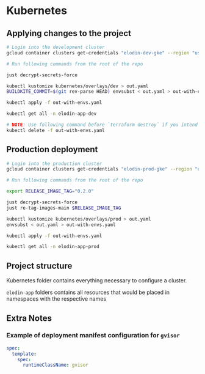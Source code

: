 
# Kubernetes

## Applying changes to the project

```sh
# Login into the development cluster
gcloud container clusters get-credentials "elodin-dev-gke" --region "us-central1" --project "elodin-dev" 

# Run following commands from the root of the repo

just decrypt-secrets-force

kubectl kustomize kubernetes/overlays/dev > out.yaml
BUILDKITE_COMMIT=$(git rev-parse HEAD) envsubst < out.yaml > out-with-envs.yaml

kubectl apply -f out-with-envs.yaml

kubectl get all -n elodin-app-dev

# NOTE: Use following command before `terraform destroy` if you intend to fully remove all resources
kubectl delete -f out-with-envs.yaml
```

## Production deployment

```sh
# Login into the production cluster
gcloud container clusters get-credentials "elodin-prod-gke" --region "us-central1" --project "elodin-prod"

# Run following commands from the root of the repo

export RELEASE_IMAGE_TAG="0.2.0"

just decrypt-secrets-force
just re-tag-images-main $RELEASE_IMAGE_TAG

kubectl kustomize kubernetes/overlays/prod > out.yaml
envsubst < out.yaml > out-with-envs.yaml

kubectl apply -f out-with-envs.yaml

kubectl get all -n elodin-app-prod
```

## Project structure

Kubernetes folder contains everything necessary to configure a cluster.

`elodin-app` folders contains all resources that would be placed in namespaces with the respective names

## Extra Notes

### Example of deployment manifest configuration for `gvisor`

```yml
spec:
  template:
    spec:
      runtimeClassName: gvisor
```
